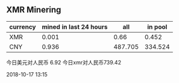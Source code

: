 ## XMR Minering

|currency|mined in last 24 hours|all|in pool|
|---|---|---|---|
|XMR|0.001|0.66|0.452|
|CNY|0.936|487.705|334.524|

今日美元对人民币 6.92	今日xmr对人民币739.42


2018-10-17 13:15